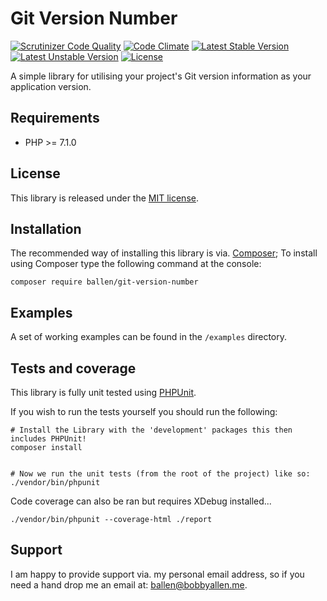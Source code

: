 Git Version Number
==================

[![Scrutinizer Code Quality](https://scrutinizer-ci.com/g/allebb/git-version-number/badges/quality-score.png?b=master)](https://scrutinizer-ci.com/g/allebb/git-version-number/?branch=master)
[![Code Climate](https://codeclimate.com/github/allebb/git-version-number/badges/gpa.svg)](https://codeclimate.com/github/allebb/git-version-number)
[![Latest Stable Version](https://poser.pugx.org/ballen/git-version-number/v/stable)](https://packagist.org/packages/ballen/git-version-number)
[![Latest Unstable Version](https://poser.pugx.org/ballen/git-version-number/v/unstable)](https://packagist.org/packages/ballen/git-version-number)
[![License](https://poser.pugx.org/ballen/git-version-number/license)](https://packagist.org/packages/ballen/git-version-number)

A simple library for utilising your project's Git version information as your application version.

Requirements
------------

* PHP >= 7.1.0

License
-------

This library is released under the [MIT license](LICENSE).

Installation
------------

The recommended way of installing this library is via. [Composer](http://getcomposer.org); To install using Composer type the following command at the console:

```shell
composer require ballen/git-version-number
```

Examples
--------

A set of working examples can be found in the ``/examples`` directory.

Tests and coverage
------------------

This library is fully unit tested using [PHPUnit](https://phpunit.de/).

If you wish to run the tests yourself you should run the following:

```shell
# Install the Library with the 'development' packages this then includes PHPUnit!
composer install


# Now we run the unit tests (from the root of the project) like so:
./vendor/bin/phpunit
```

Code coverage can also be ran but requires XDebug installed...

```shell
./vendor/bin/phpunit --coverage-html ./report
```

Support
-------

I am happy to provide support via. my personal email address, so if you need a hand drop me an email at: [ballen@bobbyallen.me]().
